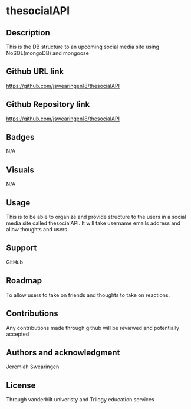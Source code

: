 # thesocialAPI

## Description
This is the DB structure to an upcoming social media site using NoSQL(mongoDB) and mongoose

## Github URL link
https://github.com/jswearingen18/thesocialAPI

## Github Repository link
https://github.com/jswearingen18/thesocialAPI

## Badges
N/A

## Visuals
N/A

## Usage
This is to be able to organize and provide structure to the users in a social media site called thesocialAPI. It will take username emails address and allow thoughts and users. 

## Support
GitHub

## Roadmap
To allow users to take on friends and thoughts to take on reactions.

## Contributions
Any contributions made through github will be reviewed and potentially accepted

## Authors and acknowledgment
Jeremiah Swearingen

## License
Through vanderbilt univeristy and Trilogy education services